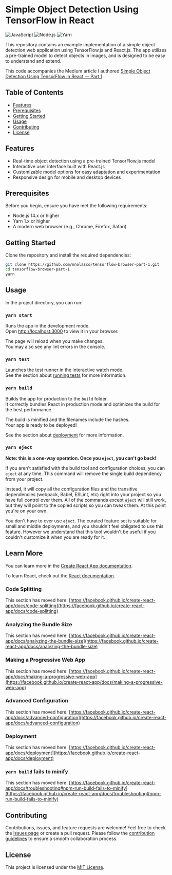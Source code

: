 # Simple Object Detection Using TensorFlow in React

![JavaScript](https://img.shields.io/badge/language-JavaScript-yellow)
![Node.js](https://img.shields.io/badge/Node.js-%3E%3D%2014.x-green)
![Yarn](https://img.shields.io/badge/Yarn-%3E%3D%201.x-blue)


This repository contains an example implementation of a simple object detection web application using TensorFlow.js and React.js. The app utilizes a pre-trained model to detect objects in images, and is designed to be easy to understand and extend.

This code accompanies the Medium article I authored [Simple Object Detection Using TensorFlow in React — Part 1](https://medium.com/@normnolasco/simple-object-detection-using-tensorflow-in-react-part-1-2c62c7e97cb1)

## Table of Contents

- [Features](#features)
- [Prerequisites](#prerequisites)
- [Getting Started](#getting-started)
- [Usage](#usage)
- [Contributing](#contributing)
- [License](#license)

## Features

- Real-time object detection using a pre-trained TensorFlow.js model
- Interactive user interface built with React.js
- Customizable model options for easy adaptation and experimentation
- Responsive design for mobile and desktop devices

## Prerequisites

Before you begin, ensure you have met the following requirements:

- Node.js 14.x or higher
- Yarn 1.x or higher
- A modern web browser (e.g., Chrome, Firefox, Safari)

## Getting Started

Clone the repository and install the required dependencies:

```bash
git clone https://github.com/nnolasco/tensorflow-browser-part-1.git
cd tensorflow-browser-part-1
yarn
```

## Usage

In the project directory, you can run:

### `yarn start`

Runs the app in the development mode.\
Open [http://localhost:3000](http://localhost:3000) to view it in your browser.

The page will reload when you make changes.\
You may also see any lint errors in the console.

### `yarn test`

Launches the test runner in the interactive watch mode.\
See the section about [running tests](https://facebook.github.io/create-react-app/docs/running-tests) for more information.

### `yarn build`

Builds the app for production to the `build` folder.\
It correctly bundles React in production mode and optimizes the build for the best performance.

The build is minified and the filenames include the hashes.\
Your app is ready to be deployed!

See the section about [deployment](https://facebook.github.io/create-react-app/docs/deployment) for more information.

### `yarn eject`

**Note: this is a one-way operation. Once you `eject`, you can't go back!**

If you aren't satisfied with the build tool and configuration choices, you can `eject` at any time. This command will remove the single build dependency from your project.

Instead, it will copy all the configuration files and the transitive dependencies (webpack, Babel, ESLint, etc) right into your project so you have full control over them. All of the commands except `eject` will still work, but they will point to the copied scripts so you can tweak them. At this point you're on your own.

You don't have to ever use `eject`. The curated feature set is suitable for small and middle deployments, and you shouldn't feel obligated to use this feature. However we understand that this tool wouldn't be useful if you couldn't customize it when you are ready for it.

## Learn More

You can learn more in the [Create React App documentation](https://facebook.github.io/create-react-app/docs/getting-started).

To learn React, check out the [React documentation](https://reactjs.org/).

### Code Splitting

This section has moved here: [https://facebook.github.io/create-react-app/docs/code-splitting](https://facebook.github.io/create-react-app/docs/code-splitting)

### Analyzing the Bundle Size

This section has moved here: [https://facebook.github.io/create-react-app/docs/analyzing-the-bundle-size](https://facebook.github.io/create-react-app/docs/analyzing-the-bundle-size)

### Making a Progressive Web App

This section has moved here: [https://facebook.github.io/create-react-app/docs/making-a-progressive-web-app](https://facebook.github.io/create-react-app/docs/making-a-progressive-web-app)

### Advanced Configuration

This section has moved here: [https://facebook.github.io/create-react-app/docs/advanced-configuration](https://facebook.github.io/create-react-app/docs/advanced-configuration)

### Deployment

This section has moved here: [https://facebook.github.io/create-react-app/docs/deployment](https://facebook.github.io/create-react-app/docs/deployment)

### `yarn build` fails to minify

This section has moved here: [https://facebook.github.io/create-react-app/docs/troubleshooting#npm-run-build-fails-to-minify](https://facebook.github.io/create-react-app/docs/troubleshooting#npm-run-build-fails-to-minify)

## Contributing

Contributions, issues, and feature requests are welcome! Feel free to check the [issues page](https://github.com/nnolasco/tensorflow-browser-part-1/issues) or create a pull request. Please follow the [contribution guidelines](contributing.md) to ensure a smooth collaboration process.

## License

This project is licensed under the [MIT License](LICENSE.md).